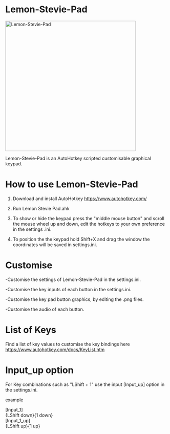 # Lemon-Stevie-Pad

<img width="407" alt="Lemon-Stevie-Pad" src="https://user-images.githubusercontent.com/103465171/162855838-e2ae344e-8035-4fe6-b88d-4af8fc40d0b1.png">

Lemon-Stevie-Pad is an AutoHotkey scripted customisable graphical keypad.


# How to use Lemon-Stevie-Pad

1. Download and install AutoHotkey https://www.autohotkey.com/

2. Run Lemon Stevie Pad.ahk

3. To show or hide the keypad press the "middle mouse button" and scroll the mouse wheel up and down, edit the hotkeys to your own preference in the settings .ini.

4. To position the the keypad hold Shift+X and drag the window the coordinates will be saved in settings.ini.


# Customise

-Customise the settings of Lemon-Stevie-Pad in the settings.ini.

-Customise the key inputs of each button in the settings.ini.

-Customise the key pad button graphics, by editing the .png files.

-Customise the audio of each button.


# List of Keys

Find a list of key values to customise the key bindings here https://www.autohotkey.com/docs/KeyList.htm


# Input_up option

For Key combinations such as "LShift + 1" use the input [Input_up] option in the settings.ini.

example

[Input_1]                         
{LShift down}{1 down}          
[Input_1_up]   
{LShift up}{1 up}           
